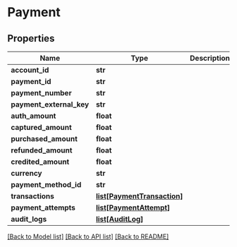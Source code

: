 # Payment

## Properties
Name | Type | Description | Notes
------------ | ------------- | ------------- | -------------
**account_id** | **str** |  | [optional] 
**payment_id** | **str** |  | [optional] 
**payment_number** | **str** |  | [optional] 
**payment_external_key** | **str** |  | [optional] 
**auth_amount** | **float** |  | [optional] 
**captured_amount** | **float** |  | [optional] 
**purchased_amount** | **float** |  | [optional] 
**refunded_amount** | **float** |  | [optional] 
**credited_amount** | **float** |  | [optional] 
**currency** | **str** |  | [optional] 
**payment_method_id** | **str** |  | [optional] 
**transactions** | [**list[PaymentTransaction]**](PaymentTransaction.md) |  | [optional] 
**payment_attempts** | [**list[PaymentAttempt]**](PaymentAttempt.md) |  | [optional] 
**audit_logs** | [**list[AuditLog]**](AuditLog.md) |  | [optional] 

[[Back to Model list]](../README.md#documentation-for-models) [[Back to API list]](../README.md#documentation-for-api-endpoints) [[Back to README]](../README.md)

